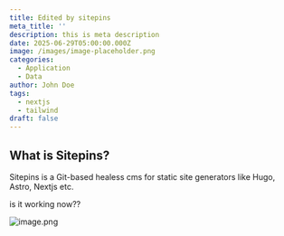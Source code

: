 ```yaml
---
title: Edited by sitepins
meta_title: ''
description: this is meta description
date: 2025-06-29T05:00:00.000Z
image: /images/image-placeholder.png
categories:
  - Application
  - Data
author: John Doe
tags:
  - nextjs
  - tailwind
draft: false
---
```

## What is Sitepins?

Sitepins is a Git-based healess cms for static site generators like Hugo, Astro, Nextjs etc.

is it working now??

![image.png](/.)
